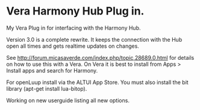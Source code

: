 # Vera Harmony Hub Plug in.

My Vera Plug in for interfacing with the Harmony Hub.

Version 3.0 is a complete rewrite. It keeps the connection with the Hub open all times and gets realtime updates on changes.

See http://forum.micasaverde.com/index.php/topic,28689.0.html for details on how to use this with a Vera. On Vera it is best to install from Apps > Install apps and search for Harmony.

For openLuup install via the ALTUI App Store. You must also install the bit library (apt-get install lua-bitop).

Working on new userguide listing all new options.

